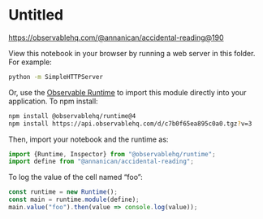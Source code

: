 # Untitled

https://observablehq.com/@annanican/accidental-reading@190

View this notebook in your browser by running a web server in this folder. For
example:

~~~sh
python -m SimpleHTTPServer
~~~

Or, use the [Observable Runtime](https://github.com/observablehq/runtime) to
import this module directly into your application. To npm install:

~~~sh
npm install @observablehq/runtime@4
npm install https://api.observablehq.com/d/c7b0f65ea895c0a0.tgz?v=3
~~~

Then, import your notebook and the runtime as:

~~~js
import {Runtime, Inspector} from "@observablehq/runtime";
import define from "@annanican/accidental-reading";
~~~

To log the value of the cell named “foo”:

~~~js
const runtime = new Runtime();
const main = runtime.module(define);
main.value("foo").then(value => console.log(value));
~~~
